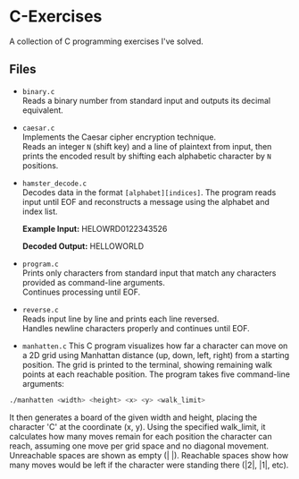 # C-Exercises

A collection of C programming exercises I've solved.

## Files

- `binary.c`  
  Reads a binary number from standard input and outputs its decimal equivalent.

- `caesar.c`  
  Implements the Caesar cipher encryption technique.  
  Reads an integer `N` (shift key) and a line of plaintext from input, then prints the encoded result by shifting each alphabetic character by `N` positions.

- `hamster_decode.c`  
  Decodes data in the format `[alphabet][indices]`. The program reads input until EOF and reconstructs a message using the alphabet and index list.  

  **Example Input:**
HELOWRD0122343526

  **Decoded Output:**
HELLOWORLD

- `program.c`  
Prints only characters from standard input that match any characters provided as command-line arguments.  
Continues processing until EOF.

- `reverse.c`  
Reads input line by line and prints each line reversed.  
Handles newline characters properly and continues until EOF.

- `manhatten.c` 
This C program visualizes how far a character can move on a 2D grid using Manhattan distance (up, down, left, right) from a starting position. 
The grid is printed to the terminal, showing remaining walk points at each reachable position.
The program takes five command-line arguments:
```bash
./manhatten <width> <height> <x> <y> <walk_limit>
```

It then generates a board of the given width and height, placing the character 'C' at the coordinate (x, y). 
Using the specified walk_limit, it calculates how many moves remain for each position the character can reach, assuming one move per grid space and no diagonal movement.
Unreachable spaces are shown as empty (| |). 
Reachable spaces show how many moves would be left if the character were standing there (|2|, |1|, etc).
